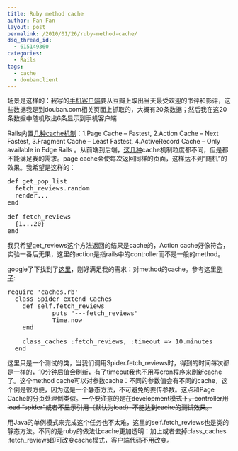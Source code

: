 ```yaml
---
title: Ruby method cache
author: Fan Fan
layout: post
permalink: /2010/01/26/ruby-method-cache/
dsq_thread_id:
  - 615149360
categories:
  - Rails
tags:
  - cache
  - doubanclient
---
```

场景是这样的：我写的[手机客户端][1]要从豆瓣上取出当天最受欢迎的书评和影评，这些数据我是到douban.com相关页面上抓取的，大概有20条数据；然后我在这20条数据中随机取出6条显示到手机客户端

Rails内置[几种cache机制][2]：1.Page Cache &#8211; Fastest, 2.Action Cache &#8211; Next Fastest, 3.Fragment Cache &#8211; Least Fastest, 4.ActiveRecord Cache &#8211; Only available in Edge Rails 。从前端到后端，[这几种][3]cache机制粒度都不同，但是都不能满足我的需求。page cache会使每次返回同样的页面，这样达不到“随机”的效果。我希望是这样的：

<pre class="brush:ruby">def get_pop_list
  fetch_reviews.random
  render...
end

def fetch_reviews
  {1...20}
end</pre>

我只希望get_reviews这个方法返回的结果是cache的，Action cache好像符合，实验一番后无果，这里的action是指rails中的controller而不是一般的method。

google了下找到了[这里][4]，刚好满足我的需求：对method的cache。参考这里[例 子][5]:

<pre class="brush:ruby">require 'caches.rb'
  class Spider extend Caches
	def self.fetch_reviews
        	puts "---fetch_reviews"
	        Time.now
	end

	class_caches :fetch_reviews, :timeout =&gt; 10.minutes
  end</pre>

这里只是一个测试的类，当我们调用Spider.fetch_reviews时，得到的时间每次都是一样的，10分钟后值会刷新，有了timeout我也不用写cron程序来刷新cache了。这个method cache可以对参数cache：不同的参数值会有不同的cache，这个倒是很方便，因为这是一个静态方法，不可避免的要传参数。这点和Page Cache的分页处理倒类似。<span style="text-decoration: line-through;">一个要注意的是在development模式下，controller用load &#8220;spider&#8221;或者不显示引用（默认为load）不能达到cache的测试效果。</span>

用Java的单例模式来完成这个任务也不太难，这里的self.fetch\_reviews也是类的静态方法。不同的是ruby的做法让cache更加透明：加上或者去掉class\_caches :fetch_reviews即可改变cache模式，客户端代码不用改变。

 [1]: http://zudou.net
 [2]: http://www.javaeye.com/wiki/Rails-EveryDay/1160-Rails%20Cache
 [3]: http://www.ibm.com/developerworks/cn/web/wa-rails1/
 [4]: http://github.com/yrashk/caches.rb
 [5]: http://blog.zmok.net/articles/2008/01/29/utilizing-caches-rb-with-ferret